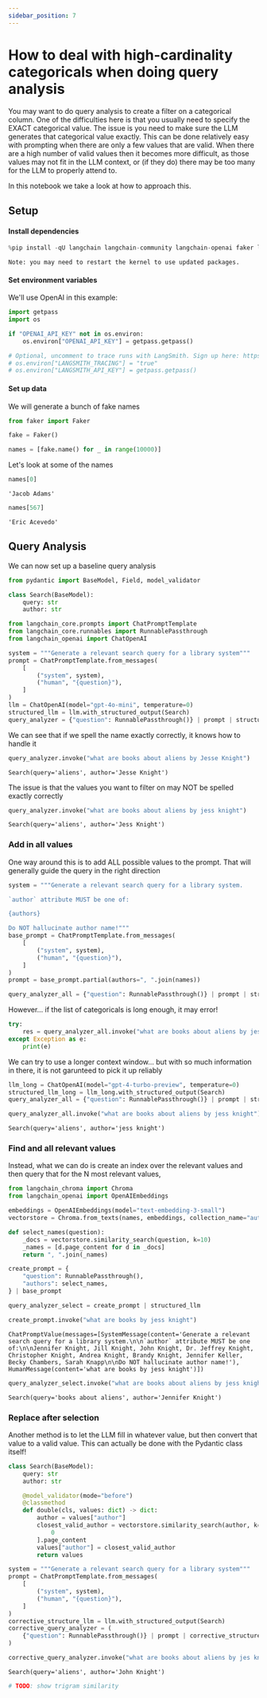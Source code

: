 ```yaml
---
sidebar_position: 7
---
```


# How to deal with high-cardinality categoricals when doing query analysis

You may want to do query analysis to create a filter on a categorical column. One of the difficulties here is that you usually need to specify the EXACT categorical value. The issue is you need to make sure the LLM generates that categorical value exactly. This can be done relatively easy with prompting when there are only a few values that are valid. When there are a high number of valid values then it becomes more difficult, as those values may not fit in the LLM context, or (if they do) there may be too many for the LLM to properly attend to.

In this notebook we take a look at how to approach this.

## Setup
#### Install dependencies


```python
%pip install -qU langchain langchain-community langchain-openai faker langchain-chroma
```
```output
Note: you may need to restart the kernel to use updated packages.
```
#### Set environment variables

We'll use OpenAI in this example:


```python
import getpass
import os

if "OPENAI_API_KEY" not in os.environ:
    os.environ["OPENAI_API_KEY"] = getpass.getpass()

# Optional, uncomment to trace runs with LangSmith. Sign up here: https://smith.langchain.com.
# os.environ["LANGSMITH_TRACING"] = "true"
# os.environ["LANGSMITH_API_KEY"] = getpass.getpass()
```

#### Set up data

We will generate a bunch of fake names


```python
from faker import Faker

fake = Faker()

names = [fake.name() for _ in range(10000)]
```

Let's look at some of the names


```python
names[0]
```



```output
'Jacob Adams'
```



```python
names[567]
```



```output
'Eric Acevedo'
```


## Query Analysis

We can now set up a baseline query analysis


```python
from pydantic import BaseModel, Field, model_validator
```


```python
class Search(BaseModel):
    query: str
    author: str
```


```python
from langchain_core.prompts import ChatPromptTemplate
from langchain_core.runnables import RunnablePassthrough
from langchain_openai import ChatOpenAI

system = """Generate a relevant search query for a library system"""
prompt = ChatPromptTemplate.from_messages(
    [
        ("system", system),
        ("human", "{question}"),
    ]
)
llm = ChatOpenAI(model="gpt-4o-mini", temperature=0)
structured_llm = llm.with_structured_output(Search)
query_analyzer = {"question": RunnablePassthrough()} | prompt | structured_llm
```

We can see that if we spell the name exactly correctly, it knows how to handle it


```python
query_analyzer.invoke("what are books about aliens by Jesse Knight")
```



```output
Search(query='aliens', author='Jesse Knight')
```


The issue is that the values you want to filter on may NOT be spelled exactly correctly


```python
query_analyzer.invoke("what are books about aliens by jess knight")
```



```output
Search(query='aliens', author='Jess Knight')
```


### Add in all values

One way around this is to add ALL possible values to the prompt. That will generally guide the query in the right direction


```python
system = """Generate a relevant search query for a library system.

`author` attribute MUST be one of:

{authors}

Do NOT hallucinate author name!"""
base_prompt = ChatPromptTemplate.from_messages(
    [
        ("system", system),
        ("human", "{question}"),
    ]
)
prompt = base_prompt.partial(authors=", ".join(names))
```


```python
query_analyzer_all = {"question": RunnablePassthrough()} | prompt | structured_llm
```

However... if the list of categoricals is long enough, it may error!


```python
try:
    res = query_analyzer_all.invoke("what are books about aliens by jess knight")
except Exception as e:
    print(e)
```

We can try to use a longer context window... but with so much information in there, it is not garunteed to pick it up reliably


```python
llm_long = ChatOpenAI(model="gpt-4-turbo-preview", temperature=0)
structured_llm_long = llm_long.with_structured_output(Search)
query_analyzer_all = {"question": RunnablePassthrough()} | prompt | structured_llm_long
```


```python
query_analyzer_all.invoke("what are books about aliens by jess knight")
```



```output
Search(query='aliens', author='jess knight')
```


### Find and all relevant values

Instead, what we can do is create an index over the relevant values and then query that for the N most relevant values,


```python
from langchain_chroma import Chroma
from langchain_openai import OpenAIEmbeddings

embeddings = OpenAIEmbeddings(model="text-embedding-3-small")
vectorstore = Chroma.from_texts(names, embeddings, collection_name="author_names")
```


```python
def select_names(question):
    _docs = vectorstore.similarity_search(question, k=10)
    _names = [d.page_content for d in _docs]
    return ", ".join(_names)
```


```python
create_prompt = {
    "question": RunnablePassthrough(),
    "authors": select_names,
} | base_prompt
```


```python
query_analyzer_select = create_prompt | structured_llm
```


```python
create_prompt.invoke("what are books by jess knight")
```



```output
ChatPromptValue(messages=[SystemMessage(content='Generate a relevant search query for a library system.\n\n`author` attribute MUST be one of:\n\nJennifer Knight, Jill Knight, John Knight, Dr. Jeffrey Knight, Christopher Knight, Andrea Knight, Brandy Knight, Jennifer Keller, Becky Chambers, Sarah Knapp\n\nDo NOT hallucinate author name!'), HumanMessage(content='what are books by jess knight')])
```



```python
query_analyzer_select.invoke("what are books about aliens by jess knight")
```



```output
Search(query='books about aliens', author='Jennifer Knight')
```


### Replace after selection

Another method is to let the LLM fill in whatever value, but then convert that value to a valid value.
This can actually be done with the Pydantic class itself!


```python
class Search(BaseModel):
    query: str
    author: str

    @model_validator(mode="before")
    @classmethod
    def double(cls, values: dict) -> dict:
        author = values["author"]
        closest_valid_author = vectorstore.similarity_search(author, k=1)[
            0
        ].page_content
        values["author"] = closest_valid_author
        return values
```


```python
system = """Generate a relevant search query for a library system"""
prompt = ChatPromptTemplate.from_messages(
    [
        ("system", system),
        ("human", "{question}"),
    ]
)
corrective_structure_llm = llm.with_structured_output(Search)
corrective_query_analyzer = (
    {"question": RunnablePassthrough()} | prompt | corrective_structure_llm
)
```


```python
corrective_query_analyzer.invoke("what are books about aliens by jes knight")
```



```output
Search(query='aliens', author='John Knight')
```



```python
# TODO: show trigram similarity
```
